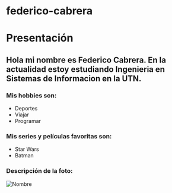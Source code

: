 # federico-cabrera
# Presentación

## Hola mi nombre es Federico Cabrera. En la actualidad estoy estudiando Ingenieria en Sistemas de Informacion en la UTN.


### Mis hobbies son:
- Deportes
- Viajar
- Programar

### Mis series y películas favoritas son:
- Star Wars
- Batman

### Descripción de la foto:
![Nombre](https://starwarsblog.starwars.com/wp-content/uploads/sites/6/2013/09/jedi-starfighter.jpg)
